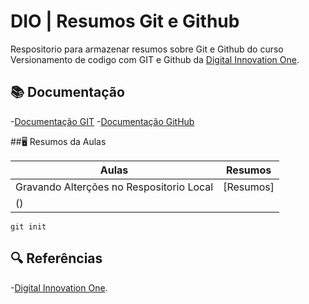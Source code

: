 
# DIO | Resumos Git e Github

Respositorio para armazenar resumos sobre Git e Github do curso Versionamento de codigo  com GIT e Github da 
[Digital Innovation One](https://www.dio.me).

## 📚 Documentação
-[Documentação GIT](https://git-scm.com/doc)
-[Documentação GitHub](https://docs.github.com/)

##🖥️ Resumos da Aulas

| Aulas | Resumos |
|------|---------|
|Gravando Alterções no Respositorio Local | [Resumos]
() |

```
git init 
```

## 🔍 Referências
-[Digital Innovation  One]().


